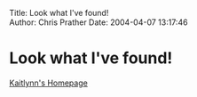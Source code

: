 Title: Look what I've found!  
Author: Chris Prather
Date: 2004-04-07 13:17:46

# Look what I've found!
<a title="Kaitlynn's Homepage" href="http://web.archive.org/web/20010605052654/kaitlynn.prather.org/">Kaitlynn's Homepage</a>


